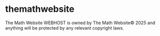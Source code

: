 # themathwebsite
The Math Website WEBHOST is owned by The Math Website© 2025 and anything will be protected by any relevant copyright laws.
